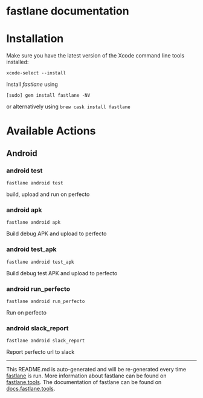 fastlane documentation
================
# Installation

Make sure you have the latest version of the Xcode command line tools installed:

```
xcode-select --install
```

Install _fastlane_ using
```
[sudo] gem install fastlane -NV
```
or alternatively using `brew cask install fastlane`

# Available Actions
## Android
### android test
```
fastlane android test
```
build, upload and run on perfecto
### android apk
```
fastlane android apk
```
Build debug APK and upload to perfecto
### android test_apk
```
fastlane android test_apk
```
Build debug test APK and upload to perfecto
### android run_perfecto
```
fastlane android run_perfecto
```
Run on perfecto
### android slack_report
```
fastlane android slack_report
```
Report perfecto url to slack

----

This README.md is auto-generated and will be re-generated every time [fastlane](https://fastlane.tools) is run.
More information about fastlane can be found on [fastlane.tools](https://fastlane.tools).
The documentation of fastlane can be found on [docs.fastlane.tools](https://docs.fastlane.tools).
